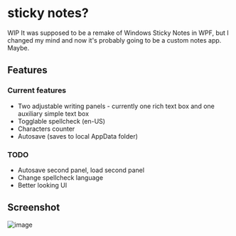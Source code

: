 # sticky notes?

WIP
It was supposed to be a remake of Windows Sticky Notes in WPF, but I changed my mind and now it's probably going to be a custom notes app. Maybe.

## Features

### Current features
* Two adjustable writing panels - currently one rich text box and one auxiliary simple text box
* Togglable spellcheck (en-US)
* Characters counter
* Autosave (saves to local AppData folder)

### TODO
* Autosave second panel, load second panel
* Change spellcheck language
* Better looking UI

## Screenshot

![image](https://github.com/precisepangolin/stickynotesWPF/assets/61357898/bcbf5573-89cb-45eb-b5b9-455b5c0dada6)

